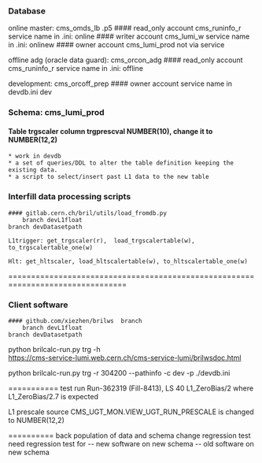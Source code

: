### Database

online master: cms_omds_lb .p5
    #### read_only account cms_runinfo_r      service name in .ini: online
    #### writer account cms_lumi_w            service name in .ini: onlinew
    #### owner account cms_lumi_prod          not via service

offline adg (oracle data guard): cms_orcon_adg
    #### read_only account cms_runinfo_r      service name in .ini: offline

development: cms_orcoff_prep
    #### owner account                        service name in devdb.ini dev

### Schema: cms_lumi_prod
   #### Table trgscaler column trgprescval NUMBER(10), change it to NUMBER(12,2)
    * work in devdb
    * a set of queries/DDL to alter the table definition keeping the existing data. 
    * a script to select/insert past L1 data to the new table
    

### Interfill data processing scripts
    #### gitlab.cern.ch/bril/utils/load_fromdb.py
        branch devL1float
	branch devDatasetpath
    
    L1trigger: get_trgscaler(r),  load_trgscalertable(w), to_trgscalertable_one(w)
    
    Hlt: get_hltscaler, load_hltscalertable(w), to_hltscalertable_one(w)

================================================================================

### Client software
    #### github.com/xiezhen/brilws  branch
        branch devL1float
	branch devDatasetpath
	
python brilcalc-run.py trg -h	
https://cms-service-lumi.web.cern.ch/cms-service-lumi/brilwsdoc.html

python brilcalc-run.py trg -r 304200 --pathinfo -c dev -p ./devdb.ini


=========== test run
Run-362319 (Fill-8413), LS 40
L1_ZeroBias/2 where L1_ZeroBias/2.7 is expected

L1 prescale source CMS_UGT_MON.VIEW_UGT_RUN_PRESCALE is changed to NUMBER(12,2)

========== back population of data and schema change regression test
need regression test for
     -- new software on new schema
     -- old software on new schema	